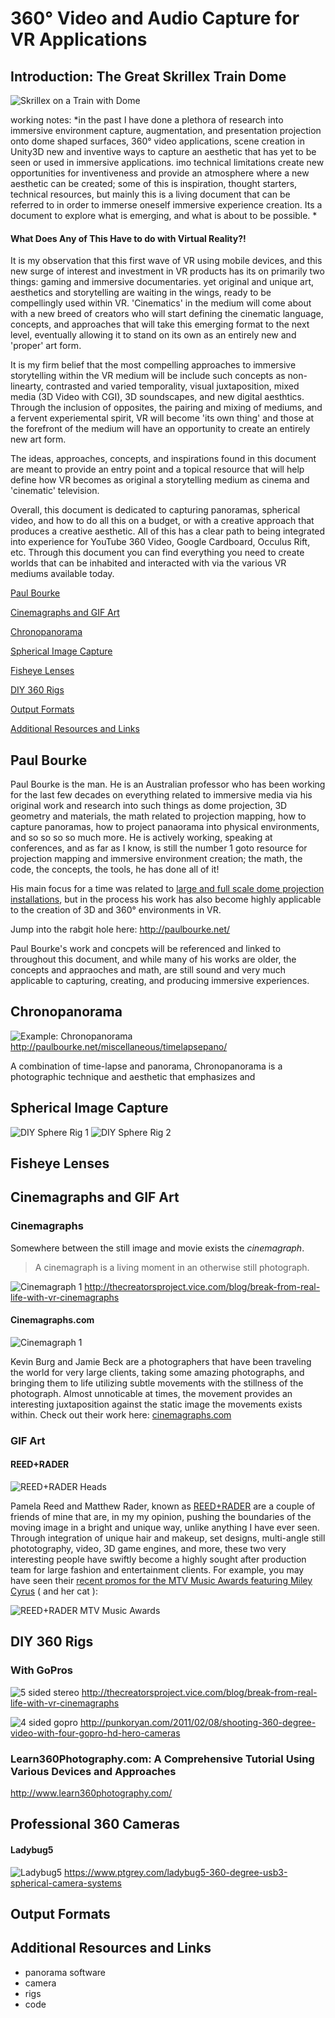 # 360° Video and Audio Capture for VR Applications


## Introduction: The Great Skrillex Train Dome
![Skrillex on a Train with Dome](images/skrillex.jpg "Skrillex on a Train")

working notes:
*in the past I have done a plethora of research into immersive environment capture, augmentation, and presentation
projection onto dome shaped surfaces, 360° video applications, scene creation in Unity3D
new and inventive ways to capture an aesthetic that has yet to be seen or used in immersive applications.
imo technical limitations create new opportunities for inventiveness and provide an atmosphere where a new aesthetic can be created; 
some of this is inspiration, thought starters, technical resources, 
but mainly this is a living document that can be referred to in order to immerse oneself immersive experience creation. Its a document to explore what is emerging, and what is about to be possible. *

#### What Does Any of This Have to do with Virtual Reality?!
It is my observation that this first wave of VR using mobile devices, and this new surge of interest and investment in VR products has its on primarily two things: gaming and immersive documentaries.
yet original and unique art, aesthetics and storytelling are waiting in the wings, ready to be compellingly used within VR. 'Cinematics' in the medium will come about with a new breed of creators who will start defining the cinematic language, concepts, and approaches that will take this emerging format to the next level, eventually allowing it to stand on its own as an entirely new and 'proper' art form.

It is my firm belief that the most compelling approaches to immersive storytelling within the VR medium will be include such concepts as non-linearty, contrasted and varied temporality, visual juxtaposition, mixed media (3D Video with CGI), 3D soundscapes, and new digital aesthtics. Through the inclusion of opposites, the pairing and mixing of mediums, and a fervent experiemental spirit, VR will become 'its own thing' and those at the forefront of the medium will have an opportunity to create an entirely new art form.

The ideas, approaches, concepts, and inspirations found in this document are meant to provide an entry point and a topical resource that will help define how VR becomes as original a storytelling medium as cinema and 'cinematic' television.

Overall, this document is dedicated to capturing panoramas, spherical video, and how to do all this on a budget, or with a creative approach that produces a creative aesthetic. All of this has a clear path to being integrated into experience for YouTube 360 Video, Google Cardboard, Occulus Rift, etc. Through this document you can find everything you need to create worlds that can be inhabited and interacted with via the various VR mediums available today.

[Paul Bourke](#paul-bourke)

[Cinemagraphs and GIF Art](#cinemagraphs-and-gif-art)

[Chronopanorama](#chronopanorama)

[Spherical Image Capture](#spherical-image-capture)

[Fisheye Lenses](#fisheye-lenses)

[DIY 360 Rigs](#diy-360-rigs)

[Output Formats](#output-formats)

[Additional Resources and Links](#additional-resources-and-links)


## Paul Bourke
Paul Bourke is the man. He is an Australian professor who has been working for the last few decades on everything related to immersive media via his original work and research into such things as dome projection, 3D geometry and materials, the math related to projection mapping, how to capture panoramas, how to project panaorama into physical environments, and so so so so much more. He is actively working, speaking at conferences, and as far as I know, is still the number 1 goto resource for projection mapping and immersive environment creation; the math, the code, the concepts, the tools, he has done all of it!

His main focus for a time was related to [large and full scale dome projection installations](http://paulbourke.net/dome/faq.html), but in the process his work has also become highly applicable to the creation of 3D and 360° environments in VR. 

Jump into the rabgit hole here: http://paulbourke.net/

Paul Bourke's work and concpets will be referenced and linked to throughout this document, and while many of his works are older, the concepts and appraoches and math, are still sound and very much applicable to capturing, creating, and producing immersive experiences.


## Chronopanorama
![Example: Chronopanorama](images/chrono1.jpg)
http://paulbourke.net/miscellaneous/timelapsepano/

A combination of time-lapse and panorama, Chronopanorama is a photographic technique and aesthetic that emphasizes and 


## Spherical Image Capture
![DIY Sphere Rig 1](images/sphere1.jpg)
![DIY Sphere Rig 2](images/sphere2.jpg)


## Fisheye Lenses


## Cinemagraphs and GIF Art

### Cinemagraphs
Somewhere between the still image and movie exists the *cinemagraph*.

> A cinemagraph is a living moment in an otherwise still photograph.

![Cinemagraph 1](images/graph1.gif)
http://thecreatorsproject.vice.com/blog/break-from-real-life-with-vr-cinemagraphs

#### Cinemagraphs.com
![Cinemagraph 1](images/gif3.gif)

Kevin Burg and Jamie Beck are a photographers that have been traveling the world for very large clients, taking some amazing photographs, and bringing them to life utilizing subtle movements with the stillness of the photograph. Almost unnoticable at times, the movement provides an interesting juxtaposition against the static image the movements exists within. Check out their work here: [cinemagraphs.com](http://cinemagraphs.com/)

### GIF Art

#### REED+RADER
![REED+RADER Heads](images/gif1.gif)

Pamela Reed and Matthew Rader, known as [REED+RADER](http://reedandrader.com/) are a couple of friends of mine that are, in my my opinion, pushing the boundaries of the moving image in a bright and unique way, unlike anything I have ever seen. Through integration of unique hair and makeup, set designs, multi-angle still phototography, video, 3D game engines, and more, these two very interesting people have swiftly become a highly sought after production team for large fashion and entertainment clients. For example, you may have seen their [recent promos for the MTV Music Awards featuring Miley Cyrus](http://reedandrader.com/mtvvmas.html#content) ( and her cat ):

![REED+RADER MTV Music Awards](images/gif2.gif)


## DIY 360 Rigs

### With GoPros
![5 sided stereo](images/diy1.jpg)
http://thecreatorsproject.vice.com/blog/break-from-real-life-with-vr-cinemagraphs

![4 sided gopro](images/diy2.jpg)
http://punkoryan.com/2011/02/08/shooting-360-degree-video-with-four-gopro-hd-hero-cameras

### Learn360Photography.com: A Comprehensive Tutorial Using Various Devices and Approaches
http://www.learn360photography.com/

## Professional 360 Cameras
#### Ladybug5 
![Ladybug5](images/ladybug-pro.jpg "The LadyBug5 360° USB3")
https://www.ptgrey.com/ladybug5-360-degree-usb3-spherical-camera-systems


## Output Formats

## Additional Resources and Links
- panorama software
- camera
- rigs
- code




